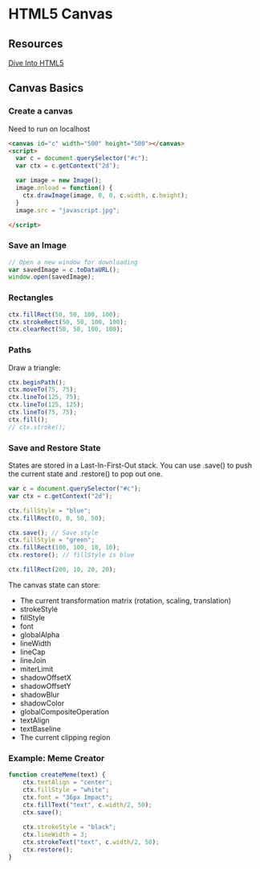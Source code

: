 # HTML5 Canvas

## Resources

[Dive Into HTML5](http://diveintohtml5.info/)

## Canvas Basics

### Create a canvas

Need to run on localhost

~~~html
<canvas id="c" width="500" height="500"></canvas>
<script>
  var c = document.querySelector("#c");
  var ctx = c.getContext("2d");

  var image = new Image();
  image.onload = function() {
    ctx.drawImage(image, 0, 0, c.width, c.height);
  }
  image.src = "javascript.jpg";

</script>
~~~

### Save an Image

~~~js
// Open a new window for downloading
var savedImage = c.toDataURL();
window.open(savedImage);
~~~

### Rectangles

~~~js
ctx.fillRect(50, 50, 100, 100);
ctx.strokeRect(50, 50, 100, 100);
ctx.clearRect(50, 50, 100, 100);
~~~

### Paths

Draw a triangle:

~~~js
ctx.beginPath();
ctx.moveTo(75, 75);
ctx.lineTo(125, 75);
ctx.lineTo(125, 125);
ctx.lineTo(75, 75);
ctx.fill();
// ctx.stroke();
~~~

### Save and Restore State

States are stored in a Last-In-First-Out stack. You can use .save() to push the current state and .restore() to pop out one.

~~~js
var c = document.querySelector("#c");
var ctx = c.getContext("2d");

ctx.fillStyle = "blue";
ctx.fillRect(0, 0, 50, 50);

ctx.save(); // Save style
ctx.fillStyle = "green";
ctx.fillRect(100, 100, 10, 10);
ctx.restore(); // fillStyle is blue

ctx.fillRect(200, 10, 20, 20);
~~~

The canvas state can store:

* The current transformation matrix (rotation, scaling, translation)
* strokeStyle
* fillStyle
* font
* globalAlpha
* lineWidth
* lineCap
* lineJoin
* miterLimit
* shadowOffsetX
* shadowOffsetY
* shadowBlur
* shadowColor
* globalCompositeOperation
* textAlign
* textBaseline
* The current clipping region

### Example: Meme Creator

~~~js
function createMeme(text) {
	ctx.textAlign = "center";
	ctx.fillStyle = "white";
	ctx.font = "36px Impact";
	ctx.fillText("text", c.width/2, 50);
	ctx.save();
	
	ctx.strokeStyle = "black";
	ctx.lineWidth = 3;
	ctx.strokeText("text", c.width/2, 50);
	ctx.restore();
}
~~~

